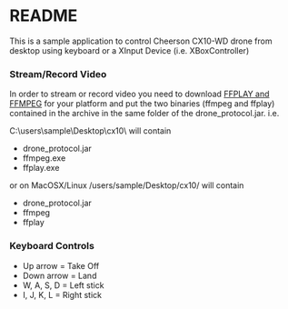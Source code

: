 # README #

This is a sample application to control Cheerson CX10-WD drone from desktop using keyboard or a XInput Device (i.e. XBoxController)

### Stream/Record Video ###

In order to stream or record video you need to download [FFPLAY and FFMPEG](https://ffmpeg.org/download.html) for your platform and
put the two binaries (ffmpeg and ffplay) contained in the archive in the same folder of the drone_protocol.jar.
i.e.

C:\users\sample\Desktop\cx10\ will contain
* drone_protocol.jar
* ffmpeg.exe
* ffplay.exe

or on MacOSX/Linux
/users/sample/Desktop/cx10/ will contain
* drone_protocol.jar
* ffmpeg
* ffplay


### Keyboard Controls ###

* Up arrow = Take Off
* Down arrow = Land
* W, A, S, D = Left stick
* I, J, K, L = Right stick

